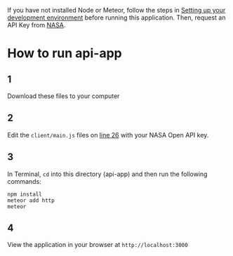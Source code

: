 If you have not installed Node or Meteor, follow the steps in [Setting up your development environment](https://github.com/areaofeffect/hello-world/blob/master/week8/README.md#setting-up-your-development-environment) before running this application. Then, request an API Key from [NASA](https://api.nasa.gov/index.html).
# How to run api-app
## 1 
Download these files to your computer

## 2
Edit the `client/main.js` files on [line 26](https://github.com/areaofeffect/hello-world/blob/master/week8/in-class-apps/api-app/client/main.js#L26) with your NASA Open API key. 

## 3
In Terminal, `cd` into this directory (api-app) and then run the following commands:

	npm install
	meteor add http
	meteor
	
## 4
View the application in your browser at `http://localhost:3000`
